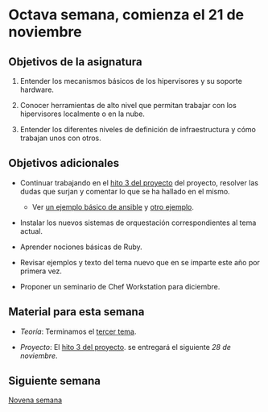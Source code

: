 # Octava semana, comienza el 21 de noviembre

## Objetivos de la asignatura

1. Entender los mecanismos básicos de los hipervisores y su soporte
   hardware. 

2. Conocer herramientas de alto nivel que permitan trabajar con los
   hipervisores localmente o en la nube. 

3. Entender los diferentes niveles de definición de infraestructura y
cómo trabajan unos con otros.

## Objetivos adicionales

* Continuar trabajando en el [hito 3 del proyecto](https://jj.github.io/CC/documentos/proyecto/3.IaaS) del proyecto, resolver las dudas que surjan y
  comentar lo que se ha hallado en el mismo.
  * Ver
  [un ejemplo básico de ansible](https://github.com/JJ/devops-days/blob/master/stuff/git.playbook.yml) y
  [otro ejemplo](https://github.com/JJ/platzi-docker-vm/blob/master/provision/playbook.yml).

* Instalar los nuevos sistemas de orquestación correspondientes al
  tema actual.

* Aprender nociones básicas de Ruby.

* Revisar ejemplos y texto del tema nuevo que en se imparte este año
  por primera vez. 

* Proponer un seminario de Chef Workstation para diciembre.

## Material para esta semana

* *Teoría*: Terminamos el
  [tercer tema](http://jj.github.io/CC/documentos/temas/Provision).

* *Proyecto*: El [hito 3 del proyecto](https://jj.github.io/CC/documentos/proyecto/3.IaaS). se
  entregará el siguiente *28 de noviembre*.

## Siguiente semana

[Novena semana](09-semana.md)
